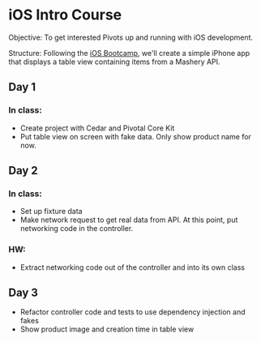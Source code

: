 # iOS Intro Course

Objective: To get interested Pivots up and running with iOS development.

Structure: Following the [iOS Bootcamp](https://docs.google.com/a/pivotallabs.com/document/d/1UPvx3GW5htqxrvWSeC8WYYhTqL1a4pWNIhZ5M5jboG0/edit?hl=en_US), we'll create a simple iPhone app that displays a table view containing items from a Mashery API.


## Day 1

### In class:
 - Create project with Cedar and Pivotal Core Kit
 - Put table view on screen with fake data. Only show product name for now.


## Day 2

### In class:
 - Set up fixture data
 - Make network request to get real data from API. At this point, put networking code in the controller.

### HW:
 - Extract networking code out of the controller and into its own class


## Day 3
 - Refactor controller code and tests to use dependency injection and fakes
 - Show product image and creation time in table view